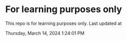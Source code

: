 # For learning purposes only
This repo is for learning purposes only.
Last updated at

Thursday, March 14, 2024 1:24:01 PM

